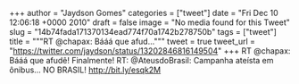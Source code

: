 
+++
author = "Jaydson Gomes"
categories = ["tweet"]
date = "Fri Dec 10 12:06:18 +0000 2010"
draft = false
image = "No media found for this Tweet"
slug = "14b74fada171370134ead774f70a1742b278750b"
tags = ["tweet"]
title = """RT @chapax: Bááá que afud..."""
tweet = true
tweet_url = "https://twitter.com/jaydson/status/13202846816149504"
+++
RT @chapax: Bááá que afudê! Finalmente! RT: @AteusdoBrasil: Campanha ateísta em ônibus… NO BRASIL! http://bit.ly/esqk2M
